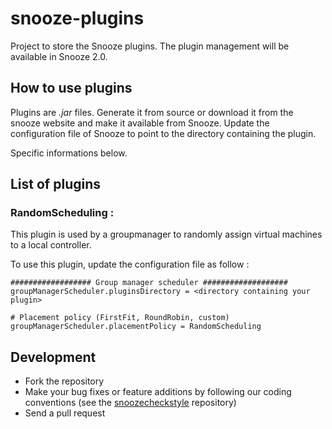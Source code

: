 snooze-plugins
==============

Project to store the Snooze plugins. The plugin management will be available in Snooze 2.0.

How to use plugins
------------------

Plugins are *.jar* files. 
Generate it from source or download it from the snooze website and make it available from Snooze.
Update the configuration file of Snooze to point to the directory containing the plugin. 

Specific informations below.

## List of plugins


### RandomScheduling : 

This plugin is used by a groupmanager to randomly assign virtual machines to a local controller.


To use this plugin, update the configuration file as follow :

    ################## Group manager scheduler ###################
    groupManagerScheduler.pluginsDirectory = <directory containing your plugin>

    # Placement policy (FirstFit, RoundRobin, custom)
    groupManagerScheduler.placementPolicy = RandomScheduling

    

## Development

* Fork the repository
* Make your bug fixes or feature additions by following our coding conventions (see the [snoozecheckstyle](https://github.com/snoozesoftware/snoozecheckstyle) repository)
* Send a pull request


